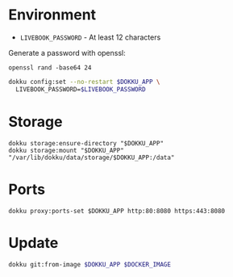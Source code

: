 # Environment

* `LIVEBOOK_PASSWORD` - At least 12 characters

Generate a password with openssl:

```
openssl rand -base64 24
```

```sh
dokku config:set --no-restart $DOKKU_APP \
  LIVEBOOK_PASSWORD=$LIVEBOOK_PASSWORD
```

# Storage

```
dokku storage:ensure-directory "$DOKKU_APP"
dokku storage:mount "$DOKKU_APP" "/var/lib/dokku/data/storage/$DOKKU_APP:/data"
```

# Ports

```
dokku proxy:ports-set $DOKKU_APP http:80:8080 https:443:8080
```

# Update

```sh
dokku git:from-image $DOKKU_APP $DOCKER_IMAGE
```